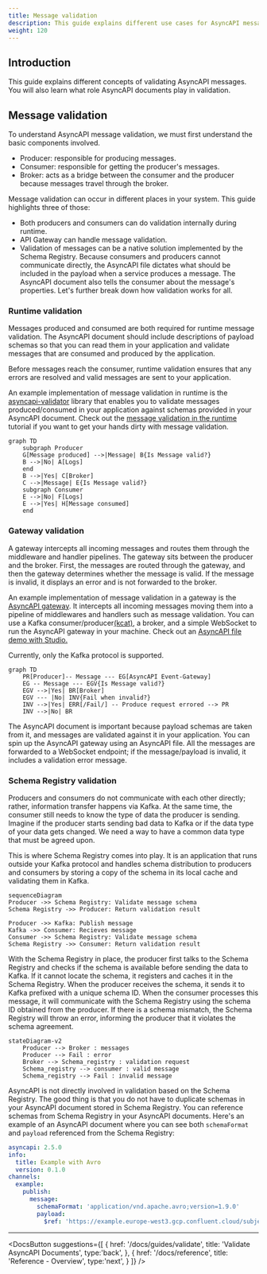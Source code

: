 ```yaml
---
title: Message validation
description: This guide explains different use cases for AsyncAPI message validation.
weight: 120
---
```


## Introduction
This guide explains different concepts of validating AsyncAPI messages. You will also learn what role AsyncAPI documents play in validation.

## Message validation
To understand AsyncAPI message validation, we must first understand the basic components involved.
- Producer: responsible for producing messages.
- Consumer: responsible for getting the producer's messages.
- Broker: acts as a bridge between the consumer and the producer because messages travel through the broker.

Message validation can occur in different places in your system. This guide highlights three of those:
- Both producers and consumers can do validation internally during runtime.
- API Gateway can handle message validation.
- Validation of messages can be a native solution implemented by the Schema Registry.
Because consumers and producers cannot communicate directly, the AsyncAPI file dictates what should be included in the payload when a service produces a message. The AsyncAPI document also tells the consumer about the message's properties.
Let's further break down how validation works for all.

### Runtime validation
Messages produced and consumed are both required for runtime message validation. The AsyncAPI document should include descriptions of payload schemas so that you can read them in your application and validate messages that are consumed and produced by the application.

Before messages reach the consumer, runtime validation ensures that any errors are resolved and valid messages are sent to your application.

An example implementation of message validation in runtime is the [asyncapi-validator](https://github.com/WaleedAshraf/asyncapi-validator) library that enables you to validate messages produced/consumed in your application against schemas provided in your AsyncAPI document.
Check out the [message validation in the runtime](https://www.asyncapi.com/docs/tutorials/message-validation) tutorial if you want to get your hands dirty with message validation. 

```mermaid
graph TD
    subgraph Producer
    G[Message produced] -->|Message| B{Is Message valid?}
    B -->|No| A[Logs]
    end
    B -->|Yes| C[Broker]
    C -->|Message| E{Is Message valid?}
    subgraph Consumer
    E -->|No| F[Logs]
    E -->|Yes| H[Message consumed]
    end
```

### Gateway validation
A gateway intercepts all incoming messages and routes them through the middleware and handler pipelines. The gateway sits between the producer and the broker. First, the messages are routed through the gateway, and then the gateway determines whether the message is valid. If the message is invalid, it displays an error and is not forwarded to the broker.

An example implementation of message validation in a gateway is the [AsyncAPI gateway](https://github.com/asyncapi/event-gateway). It intercepts all incoming messages moving them into a pipeline of middlewares and handlers such as message validation. You can use a Kafka consumer/producer[(kcat)](https://github.com/edenhill/kcat), a broker, and a simple WebSocket to run the AsyncAPI gateway in your machine.
Check out an [AsyncAPI file demo with Studio.](https://studio.asyncapi.com/?url=https://raw.githubusercontent.com/asyncapi/event-gateway/master/deployments/k8s/event-gateway-demo/event-gateway-demo.asyncapi.yaml)

<Remember>
Currently, only the Kafka protocol is supported.
</Remember>

```mermaid
graph TD
    PR[Producer]-- Message --- EG[AsyncAPI Event-Gateway]
    EG -- Message --- EGV{Is Message valid?}
    EGV -->|Yes| BR[Broker]
    EGV --- |No| INV{Fail when invalid?}
    INV -->|Yes| ERR[/Fail/] -- Produce request errored --> PR
    INV -->|No| BR
```
The AsyncAPI document is important because payload schemas are taken from it, and messages are validated against it in your application.
You can spin up the AsyncAPI gateway using an AsyncAPI file. All the messages are forwarded to a WebSocket endpoint; if the message/payload is invalid, it includes a validation error message.

### Schema Registry validation
Producers and consumers do not communicate with each other directly; rather, information transfer happens via Kafka. At the same time, the consumer still needs to know the type of data the producer is sending. Imagine if the producer starts sending bad data to Kafka or if the data type of your data gets changed. We need a way to have a common data type that must be agreed upon.

This is where Schema Registry comes into play. It is an application that runs outside your Kafka protocol and handles schema distribution to producers and consumers by storing a copy of the schema in its local cache and validating them in Kafka.

```mermaid
sequenceDiagram
Producer ->> Schema Registry: Validate message schema
Schema Registry ->> Producer: Return validation result

Producer ->> Kafka: Publish message
Kafka ->> Consumer: Recieves message
Consumer ->> Schema Registry: Validate message schema
Schema Registry ->> Consumer: Return validation result
```

With the Schema Registry in place, the producer first talks to the Schema Registry and checks if the schema is available before sending the data to Kafka. If it cannot locate the schema, it registers and caches it in the Schema Registry. When the producer receives the schema, it sends it to Kafka prefixed with a unique schema ID. When the consumer processes this message, it will communicate with the Schema Registry using the schema ID obtained from the producer. If there is a schema mismatch, the Schema Registry will throw an error, informing the producer that it violates the schema agreement.

```mermaid
stateDiagram-v2
    Producer --> Broker : messages
    Producer --> Fail : error
    Broker --> Schema_registry : validation request
    Schema_registry --> consumer : valid message
    Schema_registry --> Fail : invalid message
```

AsyncAPI is not directly involved in validation based on the Schema Registry. The good thing is that you do not have to duplicate schemas in your AsyncAPI document stored in Schema Registry. You can reference schemas from Schema Registry in your AsyncAPI documents.
Here's an example of an AsyncAPI document where you can see both `schemaFormat` and `payload` referenced from the Schema Registry:
```yml
asyncapi: 2.5.0
info:
  title: Example with Avro
  version: 0.1.0
channels:
  example:
    publish:
      message:
        schemaFormat: 'application/vnd.apache.avro;version=1.9.0'
        payload:
          $ref: 'https://example.europe-west3.gcp.confluent.cloud/subjects/test/versions/1/schema'
```

---

<DocsButton
  suggestions={[
    {
      href: '/docs/guides/validate',
      title: 'Validate AsyncAPI Documents',
      type:'back',
    },
    {
      href: '/docs/reference',
      title: 'Reference - Overview',
      type:'next',
    }
  ]}
/>
